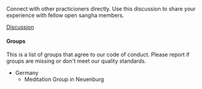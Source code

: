 Connect with other practicioners directly. Use this discussion to share your experience with fellow open sangha members.

[Discussion](https://discord.gg/Tyqd22a?classes=btn,btn-primary)

#### Groups

This is a list of groups that agree to our code of conduct. Please report if groups are missing or don't meet our quality standards.

- Germany 
    - Meditation Group in Neuenburg